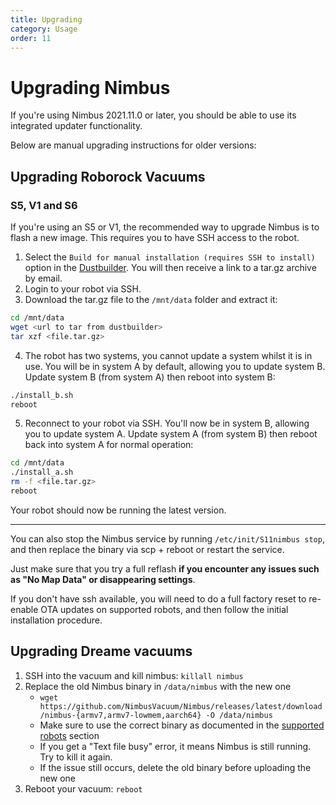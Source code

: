 ```yaml
---
title: Upgrading
category: Usage
order: 11
---
```

# Upgrading Nimbus

If you're using Nimbus 2021.11.0 or later, you should be able to use its integrated updater functionality.

Below are manual upgrading instructions for older versions:

## Upgrading Roborock Vacuums

### S5, V1 and S6

If you're using an S5 or V1, the recommended way to upgrade Nimbus is to flash a new image. This requires you to have SSH access to the robot.

1. Select the `Build for manual installation (requires SSH to install)` option in the [Dustbuilder](https://builder.dontvacuum.me/). You will then receive a link to a tar.gz archive by email.
2. Login to your robot via SSH.
3. Download the tar.gz file to the `/mnt/data` folder and extract it:
```sh
cd /mnt/data
wget <url to tar from dustbuilder>
tar xzf <file.tar.gz>
```
4. The robot has two systems, you cannot update a system whilst it is in use. You will be in system A by default, allowing you to update system B. Update system B (from system A) then reboot into system B:
```sh
./install_b.sh
reboot
```
5. Reconnect to your robot via SSH. You'll now be in system B, allowing you to update system A. Update system A (from system B) then reboot back into system A for normal operation:
```sh
cd /mnt/data
./install_a.sh
rm -f <file.tar.gz>
reboot
```

Your robot should now be running the latest version.

---

You can also stop the Nimbus service by running `/etc/init/S11nimbus stop`, and then replace the binary via scp + reboot or restart the service.

Just make sure that you try a full reflash **if you encounter any issues such as "No Map Data" or disappearing settings**.

If you don't have ssh available, you will need to do a full factory reset to re-enable OTA updates on supported robots, and then follow the initial installation procedure.


## Upgrading Dreame vacuums

1. SSH into the vacuum and kill nimbus: `killall nimbus`
2. Replace the old Nimbus binary in `/data/nimbus` with the new one
   - `wget https://github.com/NimbusVacuum/Nimbus/releases/latest/download/nimbus-{armv7,armv7-lowmem,aarch64} -O /data/nimbus`
   - Make sure to use the correct binary as documented in the [supported robots](https://nimbus.cleaning/pages/general/supported-robots.html) section
   - If you get a "Text file busy" error, it means Nimbus is still running. Try to kill it again.
   - If the issue still occurs, delete the old binary before uploading the new one
3. Reboot your vacuum: `reboot`
